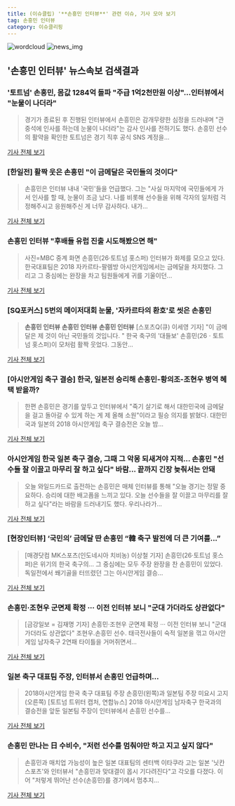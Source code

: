 ```yaml
---
title: (이슈클립) '**손흥민 인터뷰**' 관련 이슈, 기사 모아 보기
tag: 손흥민 인터뷰
category: 이슈클리핑
---
```

![wordcloud](https://s3.ap-northeast-2.amazonaws.com/lyrics101-wordcloud/2018-09-02-1535827836.png)
![news_img](https://user-images.githubusercontent.com/42597476/44507050-1206f400-a6e4-11e8-8d98-7ffbfebb353f.png)
## **'**손흥민 인터뷰**'** 뉴스속보 검색결과
### '토트넘' 손흥민, 몸값 1284억 돌파 "주급 1억2천만원 이상"…인터뷰에서 "눈물이 나더라"

>경기가 종료된 후 진행된 인터뷰에서 손흥민은 감개무량한 심정을 드러내며 "관중석에 인사를 하는데 눈물이 나더라"는 감사 인사를 전하기도 했다. 손흥민 선수의 활약을 확인한 토트넘은 경기 직후 공식 SNS 계정을...

<a href="http://www.newstown.co.kr/news/articleView.html?idxno=338857" target="_blank">기사 전체 보기</a>

### [한일전] 활짝 웃은 손흥민 "이 금메달은 국민들의 것이다"

>손흥민은 인터뷰 내내 '국민'들을 언급했다. 그는 "사실 마지막에 국민들에게 가서 인사를 할 때, 눈물이 조금 났다. 나를 비롯해 선수들을 위해 각자의 일처럼 걱정해주시고 응원해주신 게 너무 감사하다. 내가...

<a href="http://sports.chosun.com/news/ntype.htm?id=201809020100009090000578&servicedate=20180902" target="_blank">기사 전체 보기</a>

### **손흥민 인터뷰** "후배들 유럽 진출 시도해봤으면 해"

>사진=MBC 중계 화면 손흥민(26·토트넘 홋스퍼) 인터뷰가 화제를 모으고 있다. 한국대표팀은 2018 자카르타-팔렘방 아시안게임에서는 금메달을 차지했다. 그리고 그 중심에는 완장을 차고 팀원들에게 귀를 기울이던...

<a href="http://www.nextdaily.co.kr/news/article.html?id=20180902800011" target="_blank">기사 전체 보기</a>

### [SQ포커스] 5번의 메이저대회 눈물, '자카르타의 환호'로 씻은 손흥민

>**손흥민 인터뷰** **손흥민 인터뷰** **손흥민 인터뷰** [스포츠Q(큐) 이세영 기자] "이 금메달은 제 것이 아닌 국민들의 것입니다. " 한국 축구의 '대들보' 손흥민(26ㆍ토트넘 홋스퍼)이 모처럼 활짝 웃었다.  그동안...

<a href="http://www.sportsq.co.kr/news/articleView.html?idxno=301064" target="_blank">기사 전체 보기</a>

### [아시안게임 축구 결승] 한국, 일본전 승리해 손흥민-황의조-조현우 병역 혜택 받을까?

>한편 손흥민은 경기를 앞두고 인터뷰에서 "죽기 살기로 해서 대한민국에 금메달을 걸고 돌아갈 수 있게 하는 게 제 올해 소원"이라고 필승 의지를 밝혔다. 대한민국과 일본의 2018 아시안게임 축구 결승전은 오늘 밤...

<a href="http://www.anewsa.com/detail.php?number=1364799&thread=06r02" target="_blank">기사 전체 보기</a>

### 아시안게임 한국 일본 축구 결승, 그때 그 악몽 되새겨야 지적... 손흥민 "선수들 잘 이끌고 마무리 잘 하고 싶다" 바람... 끝까지 긴장 늦춰서는 안돼

>오늘 와일드카드로 출전하는 손흥민은 매체 인터뷰를 통해 "오늘 경기는 정말 중요하다. 승리에 대한 배고픔을 느끼고 있다. 오늘 선수들을 잘 이끌고 마무리를 잘 하고 싶다"라는 바람을 드러내기도 했다.    우리나라가...

<a href="http://www.daejeontoday.com/news/articleView.html?idxno=511179" target="_blank">기사 전체 보기</a>

### [현장인터뷰] ‘국민의’ 금메달 딴 손흥민 “韓 축구 발전에 더 큰 기여를...”

>[매경닷컴 MK스포츠(인도네시아 치비농) 이상철 기자] 손흥민(26·토트넘 홋스퍼)은 위기의 한국 축구의... 그 중심에는 모두 주장 완장을 찬 손흥민이 있었다. 독일전에서 쐐기골을 터뜨렸던 그는 아시안게임 결승...

<a href="http://sports.mk.co.kr/view.php?year=2018&no=551574" target="_blank">기사 전체 보기</a>

### 손흥민·조현우 군면제 확정 ··· 이전 인터뷰 보니 "군대 가더라도 상관없다"

>[금강일보 = 김재명 기자]  손흥민·조현우 군면제 확정 ··· 이전 인터뷰 보니 "군대 가더라도 상관없다" 조현우.손흥민 선수.   태극전사들이 숙적 일본을 꺾고 아시안게임 남자축구 2연패 타이틀을 거머쥐면서...

<a href="http://www.ggilbo.com/news/articleView.html?idxno=541540" target="_blank">기사 전체 보기</a>

### 일본 축구 대표팀 주장, 인터뷰서 손흥민 언급하며…

>2018아시안게임 한국 축구 대표팀 주장 손흥민(왼쪽)과 일본팀 주장 미요시 고지(오른쪽) [토트넘 트위터 캡처, 연합뉴스] 2018 아시안게임 남자축구 한국과의 결승전을 앞둔 일본팀 주장이 인터뷰에서 손흥민 선수를...

<a href="http://news.joins.com/article/olink/22524740" target="_blank">기사 전체 보기</a>

### 손흥민 만나는 日 수비수, "저런 선수를 멈춰야만 하고 지고 싶지 않다"

>손흥민과 매치업 가능성이 높은 일본 대표팀의 센터백 이타쿠라 고는 일본 '닛칸 스포츠'와 인터뷰서 "손흥민과 맞대결이 몹시 기다려진다"고 각오를 다졌다. 이어 "저렇게 뛰어난 선수(손흥민)를 경기에서 멈추지...

<a href="http://www.osen.co.kr/article/G1110979814" target="_blank">기사 전체 보기</a>


